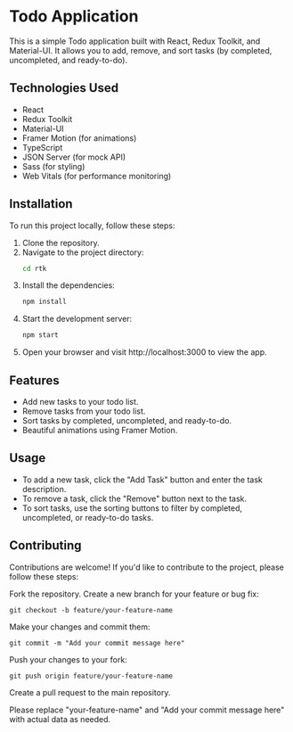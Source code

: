 # Todo Application

This is a simple Todo application built with React, Redux Toolkit, and Material-UI. It allows you to add, remove, and sort tasks (by completed, uncompleted, and ready-to-do).

## Technologies Used

- React
- Redux Toolkit
- Material-UI
- Framer Motion (for animations)
- TypeScript
- JSON Server (for mock API)
- Sass (for styling)
- Web Vitals (for performance monitoring)

## Installation

To run this project locally, follow these steps:

1. Clone the repository.
2. Navigate to the project directory:
   ```bash
   cd rtk
3. Install the dependencies:
   ```bash
   npm install
5. Start the development server:
    ```bash
    npm start
6.  Open your browser and visit http://localhost:3000 to view the app. 

## Features
- Add new tasks to your todo list.
- Remove tasks from your todo list.
- Sort tasks by completed, uncompleted, and ready-to-do.
- Beautiful animations using Framer Motion.
## Usage
- To add a new task, click the "Add Task" button and enter the task description.
- To remove a task, click the "Remove" button next to the task.
- To sort tasks, use the sorting buttons to filter by completed, uncompleted, or ready-to-do tasks.

## Contributing
Contributions are welcome! If you'd like to contribute to the project, please follow these steps:

Fork the repository.
Create a new branch for your feature or bug fix:


    git checkout -b feature/your-feature-name
    
Make your changes and commit them:

    git commit -m "Add your commit message here"
Push your changes to your fork:

    git push origin feature/your-feature-name

Create a pull request to the main repository.

Please replace "your-feature-name" and "Add your commit message here" with actual data as needed.
